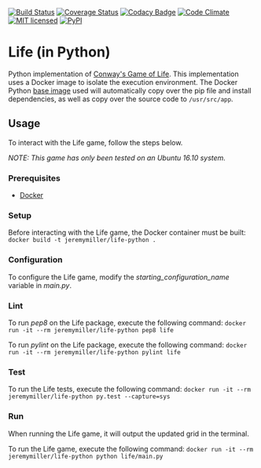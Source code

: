 [![Build Status](https://travis-ci.org/jeremy-miller/life-python.svg?branch=master)](https://travis-ci.org/jeremy-miller/life-python)
[![Coverage Status](https://coveralls.io/repos/github/jeremy-miller/life-python/badge.svg?branch=master)](https://coveralls.io/github/jeremy-miller/life-python?branch=master)
[![Codacy Badge](https://api.codacy.com/project/badge/grade/9022f54b73704803ac5993f4ed08a874)](https://www.codacy.com/app/jgmiller88/life-python)
[![Code Climate](https://codeclimate.com/github/jeremy-miller/life-python/badges/gpa.svg)](https://codeclimate.com/github/jeremy-miller/life-python)
[![MIT licensed](https://img.shields.io/badge/license-MIT-blue.svg)](https://raw.githubusercontent.com/hyperium/hyper/master/LICENSE)
[![PyPI](https://img.shields.io/badge/Python-3.6.0-blue.svg)]()

# Life (in Python)
Python implementation of [Conway's Game of Life](https://en.wikipedia.org/wiki/Conway%27s_Game_of_Life).
This implementation uses a Docker image to isolate the execution environment.  The Docker Python [base image](https://hub.docker.com/_/python/)
used will automatically copy over the pip file and install dependencies, as well as copy over the source code to ```/usr/src/app```.

## Usage
To interact with the Life game, follow the steps below.

*NOTE: This game has only been tested on an Ubuntu 16.10 system.*

### Prerequisites
- [Docker](https://docs.docker.com/engine/installation/linux/ubuntu/)

### Setup
Before interacting with the Life game, the Docker container must be built: ```docker build -t jeremymiller/life-python .```

### Configuration
To configure the Life game, modify the *starting_configuration_name* variable in *main.py*.

### Lint
To run *pep8* on the Life package, execute the following command: ```docker run -it --rm jeremymiller/life-python pep8 life```

To run *pylint* on the Life package, execute the following command: ```docker run -it --rm jeremymiller/life-python pylint life```

### Test
To run the Life tests, execute the following command: ```docker run -it --rm jeremymiller/life-python py.test --capture=sys```

### Run
When running the Life game, it will output the updated grid in the terminal.

To run the Life game, execute the following command: ```docker run -it --rm jeremymiller/life-python python life/main.py```

